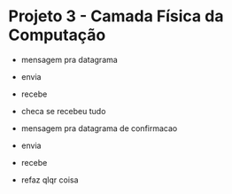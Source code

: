 # Projeto 3 - Camada Física da Computação

- mensagem pra datagrama

- envia

- recebe

- checa se recebeu tudo

- mensagem pra datagrama de confirmacao

- envia

- recebe

- refaz qlqr coisa